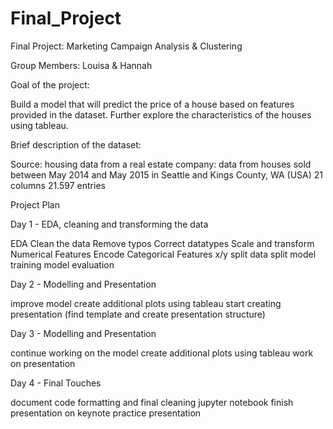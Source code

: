 # Final_Project
Final Project: Marketing Campaign Analysis & Clustering

Group Members: Louisa & Hannah

Goal of the project:

Build a model that will predict the price of a house based on features provided in the dataset.
Further explore the characteristics of the houses using tableau. 


Brief description of the dataset:

Source: housing data from a real estate company: data from houses sold between May 2014 and May 2015 in Seattle and Kings County, WA (USA)
21 columns 
21.597 entries


Project Plan


Day 1 - EDA, cleaning and transforming the data

EDA
Clean the data
Remove typos 
Correct datatypes
Scale and transform Numerical Features
Encode Categorical Features
x/y split
data split
model training
model evaluation


Day 2 - Modelling and Presentation

improve model
create additional plots using tableau
start creating presentation (find template and create presentation structure)


Day 3 - Modelling and Presentation
 
continue working on the model
create additional plots using tableau
work on presentation


Day 4 - Final Touches

document code
formatting and final cleaning jupyter notebook
finish presentation on keynote
practice presentation
